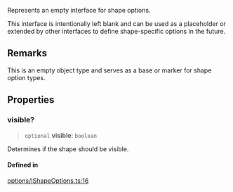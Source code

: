 Represents an empty interface for shape options.

This interface is intentionally left blank and can be used
as a placeholder or extended by other interfaces to define
shape-specific options in the future.

## Remarks

This is an empty object type and serves as a base or marker for shape option types.

## Properties

### visible?

> `optional` **visible**: `boolean`

Determines if the shape should be visible.

#### Defined in

[options/IShapeOptions.ts:16](https://github.com/avolutions/canvas-painter/blob/main/src/options/IShapeOptions.ts#L16)

